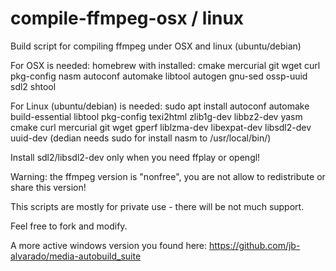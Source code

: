 # compile-ffmpeg-osx / linux
Build script for compiling ffmpeg under OSX and linux (ubuntu/debian)

For OSX is needed: homebrew with installed: cmake mercurial git wget curl pkg-config nasm autoconf automake libtool autogen gnu-sed ossp-uuid sdl2 shtool

For Linux (ubuntu/debian) is needed: sudo apt install autoconf automake build-essential libtool pkg-config texi2html zlib1g-dev libbz2-dev yasm cmake curl mercurial git wget gperf liblzma-dev libexpat-dev libsdl2-dev uuid-dev (dedian needs sudo for install nasm to /usr/local/bin/)

Install sdl2/libsdl2-dev only when you need ffplay or opengl!

Warning: the ffmpeg version is "nonfree", you are not allow to redistribute or share this version!

This scripts are mostly for private use - there will be not much support.

Feel free to fork and modify.

A more active windows version you found here: https://github.com/jb-alvarado/media-autobuild_suite
